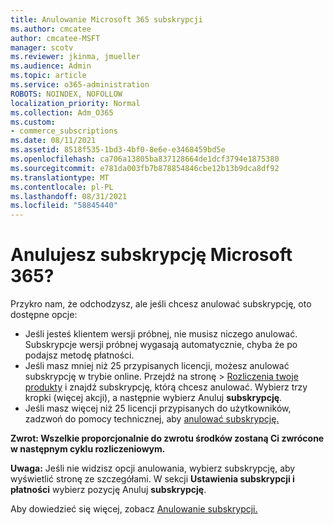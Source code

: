 ```yaml
---
title: Anulowanie Microsoft 365 subskrypcji
ms.author: cmcatee
author: cmcatee-MSFT
manager: scotv
ms.reviewer: jkinma, jmueller
ms.audience: Admin
ms.topic: article
ms.service: o365-administration
ROBOTS: NOINDEX, NOFOLLOW
localization_priority: Normal
ms.collection: Adm_O365
ms.custom:
- commerce_subscriptions
ms.date: 08/11/2021
ms.assetid: 8518f535-1bd3-4bf0-8e6e-e3468459bd5e
ms.openlocfilehash: ca706a13805ba837128664de1dcf3794e1875380
ms.sourcegitcommit: e781da003fb7b878854846cbe12b13b9dca8df92
ms.translationtype: MT
ms.contentlocale: pl-PL
ms.lasthandoff: 08/31/2021
ms.locfileid: "58845440"
---
```

# <a name="canceling-your-microsoft-365-subscription"></a>Anulujesz subskrypcję Microsoft 365?

Przykro nam, że odchodzysz, ale jeśli chcesz anulować subskrypcję, oto dostępne opcje:
  
- Jeśli jesteś klientem wersji próbnej, nie musisz niczego anulować. Subskrypcje wersji próbnej wygasają automatycznie, chyba że po podajsz metodę płatności.
- Jeśli masz mniej niż 25 przypisanych licencji, możesz anulować subskrypcję w trybie online. Przejdź na  stronę \> [Rozliczenia twoje produkty](https://go.microsoft.com/fwlink/p/?linkid=842054) i znajdź subskrypcję, którą chcesz anulować. Wybierz trzy kropki (więcej akcji), a następnie wybierz Anuluj **subskrypcję**.
- Jeśli masz więcej niż 25 licencji przypisanych do użytkowników, zadzwoń do pomocy technicznej, aby [anulować subskrypcję.](https://go.microsoft.com/fwlink/p/?linkid=518322)

**Zwrot: Wszelkie proporcjonalnie do zwrotu środków zostaną Ci zwrócone w następnym cyklu rozliczeniowym.**

**Uwaga:** Jeśli nie widzisz opcji anulowania, wybierz subskrypcję, aby wyświetlić stronę ze szczegółami. W sekcji **Ustawienia subskrypcji i płatności** wybierz pozycję Anuluj **subskrypcję**.

Aby dowiedzieć się więcej, zobacz [Anulowanie subskrypcji.](https://docs.microsoft.com/microsoft-365/commerce/subscriptions/cancel-your-subscription)
